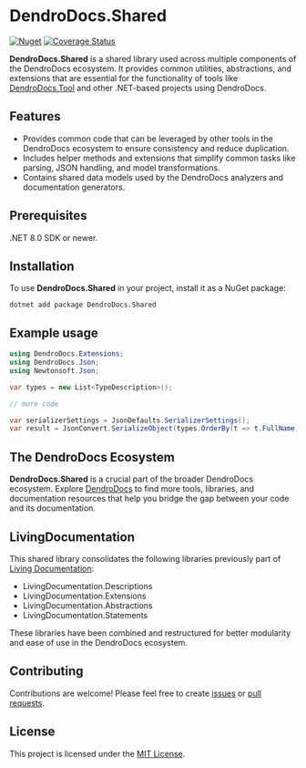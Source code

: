 # DendroDocs.Shared

[![Nuget][NUGET_BADGE]][NUGET_FEED] [![Coverage Status][COVERALLS_BADGE]][COVERALLS_LINK]

**DendroDocs.Shared** is a shared library used across multiple components of the DendroDocs ecosystem.
It provides common utilities, abstractions, and extensions that are essential for the functionality of tools like [DendroDocs.Tool](https://github.com/dendrodocs/dotnet-tool) and other .NET-based projects using DendroDocs.

## Features

* Provides common code that can be leveraged by other tools in the DendroDocs ecosystem to ensure consistency and reduce duplication.
* Includes helper methods and extensions that simplify common tasks like parsing, JSON handling, and model transformations.
* Contains shared data models used by the DendroDocs analyzers and documentation generators.

## Prerequisites

.NET 8.0 SDK or newer.

## Installation

To use **DendroDocs.Shared** in your project, install it as a NuGet package:

```shell
dotnet add package DendroDocs.Shared
```

## Example usage

```csharp
using DendroDocs.Extensions;
using DendroDocs.Json;
using Newtonsoft.Json;

var types = new List<TypeDescription>();

// more code

var serializerSettings = JsonDefaults.SerializerSettings();
var result = JsonConvert.SerializeObject(types.OrderBy(t => t.FullName), serializerSettings);
```

## The DendroDocs Ecosystem

**DendroDocs.Shared** is a crucial part of the broader DendroDocs ecosystem.
Explore [DendroDocs](https://github.com/dendrodocs) to find more tools, libraries, and documentation resources that help you bridge the gap between your code and its documentation.

## LivingDocumentation

This shared library consolidates the following libraries previously part of [Living Documentation](https://github.com/eNeRGy164/LivingDocumentation):

* LivingDocumentation.Descriptions
* LivingDocumentation.Extensions
* LivingDocumentation.Abstractions
* LivingDocumentation.Statements

These libraries have been combined and restructured for better modularity and ease of use in the DendroDocs ecosystem.

## Contributing

Contributions are welcome! Please feel free to create [issues](https://github.com/dendrodocs/dotnet-shared-lib/issues) or [pull requests](https://github.com/dendrodocs/dotnet-shared-lib/pulls).

## License

This project is licensed under the [MIT License](./LICENSE).

[NUGET_BADGE]: https://img.shields.io/nuget/v/DendroDocs.Shared.svg?style=plastic
[NUGET_FEED]: https://www.nuget.org/packages/DendroDocs.Shared/
[COVERALLS_BADGE]: https://coveralls.io/repos/github/dendrodocs/dotnet-shared-lib/badge.svg?branch=main
[COVERALLS_LINK]: https://coveralls.io/github/dendrodocs/dotnet-shared-lib?branch=main
